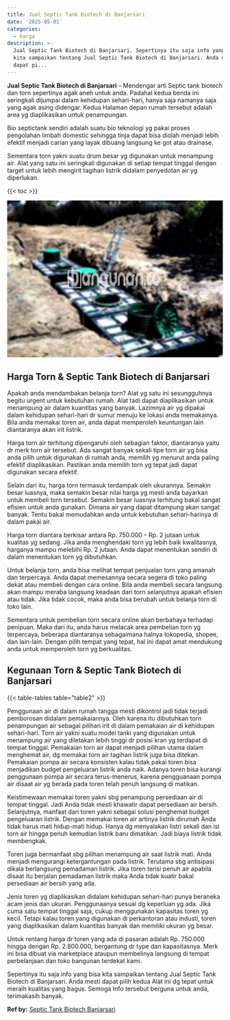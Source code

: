 ```yaml
---
title: Jual Septic Tank Biotech di Banjarsari
date: '2025-05-01'
categories:
  - harga
description: >-
  Jual Septic Tank Biotech di Banjarsari. Sepertinya itu saja info yang bisa
  kita sampaikan tentang Jual Septic Tank Biotech di Banjarsari. Anda mesti
  dapat pi...
---
```


**Jual Septic Tank Biotech di Banjarsari** – Mendengar arti Septic tank biotech dan torn sepertinya agak aneh untuk anda. Padahal kedua benda ini seringkali dijumpai dalam kehidupan sehari-hari, hanya saja namanya saja yang agak asing didengar. Kedua Halaman depan rumah tersebut adalah area yg diaplikasikan untuk penampungan.

Bio septictank sendiri adalah suatu bio teknologi yg pakai proses pengolahan limbah domestic sehingga tinja dapat bisa diolah menjadi lebih efektif menjadi carian yang layak dibuang langsung ke got atau drainase.

Sementara torn yakni suatu drum besar yg digunakan untuk menampung air. Alat yang satu ini seringkali digunakan di setiap tempat tinggal dengan target untuk lebih mengirit tagihan listrik didalam penyedotan air yg diperlukan.

{{< toc >}}

![Jual Septic Tank Biotech di Banjarsari](/images/jual-bio-septictank-42.png)

## Harga Torn & Septic Tank Biotech di Banjarsari

Apakah anda mendambakan belanja torn? Alat yg satu ini sesungguhnya begitu urgent untuk kebutuhan rumah. Alat tadi dapat diaplikasikan untuk menampung air dalam kuantitas yang banyak. Lazimnya air yg dipakai dalam kehidupan sehari-hari dr sumur menuju ke lokasi anda memakainya. Bila anda memakai toren air, anda dapat memperoleh keuntungan lain diantaranya akan irit listrik.

Harga torn air terhitung dipengaruhi oleh sebagian faktor, diantaranya yaitu dr merk torn air tersebut. Ada sangat banyak sekali tipe torn air yg bisa anda pilih untuk digunakan di rumah anda, memilih yg menurut anda paling efektif diaplikasikan. Pastikan anda memilih torn yg tepat jadi dapat digunakan secara efektif.

Selain dari itu, harga torn termasuk terdampak oleh ukurannya. Semakin besar luasnya, maka semakin besar nilai harga yg mesti anda bayarkan untuk membeli torn tersebut. Semakin besar luasnya terhitung bakal sangat efisien untuk anda gunakan. Dimana air yang dapat ditampung akan sangat banyak. Tentu bakal memudahkan anda untuk kebutuhan sehari-harinya di dalam pakai air.

Harga torn diantara berkisar antara Rp. 750.000 – Rp. 2 jutaan untuk kualitas yg sedang. Jika anda menghendaki torn yg lebih baik kwalitasnya, harganya mampu melebihi Rp. 2 jutaan. Anda dapat menentukan sendiri di dalam menentukan torn yg dibutuhkan.

Untuk belanja torn, anda bisa melihat tempat penjualan torn yang amanah dan terpercaya. Anda dapat memesannya secara segera di toko paling dekat atau membeli dengan cara online. Bila anda membeli secara langsung akan mampu meraba langsung keadaan dari torn selanjutnya apakah efisien atau tidak. Jika tidak cocok, maka anda bisa berubah untuk belanja torn di toko lain.

Sementara untuk pembelian torn secara online akan berbahaya terhadap penipuan. Maka dari itu, anda harus melacak area pembelian torn yg terpercaya, beberapa diantaranya sebagaimana halnya tokopedia, shopee, dan lain-lain. Dengan pilih tempat yang tepat, hal ini dapat amat mendukung anda untuk memperoleh torn yg berkualitas.

## Kegunaan Torn & Septic Tank Biotech di Banjarsari

{{< table-tables table="table2" >}}

Penggunaan air di dalam rumah tangga mesti dikontrol jadi tidak terjadi pemborosan didalam pemakaiannya. Oleh karena itu dibutuhkan torn penampungan air sebagai pilihan irit di dalam pemakaian air di kehidupan sehari-hari. Torn air yakni suatu model tanki yang digunakan untuk menampung air yang diletakan lebih tinggi dr posisi kran yg terdapat di tempat tinggal. Pemakaian torn air dapat menjadi pilihan utama dalam menghemat air, dg memakai torn air tagihan listrik juga bisa ditekan. Pemakaian pompa air secara konsisten kalau tidak pakai toren bisa menjadikan budget pengeluaran listrik anda naik. Adanya toren bisa kurangi penggunaan pompa air secara terus-menerus, karena pengguanaan pompa air disaat air yg berada pada toren telah penuh langsung di matikan.

Keistimewaan memakai toren yakni sbg penampung persediaan air di tempat tinggal. Jadi Anda tidak mesti khawatir dapat persediaan air bersih. Selanjutnya, manfaat dari toren yakni sebagai solusi penghemat budget pengeluaran listrik. Dengan memakai toren air artinya listrik dirumah Anda tidak harus mati hidup-mati hidup. Hanya dg menyalakan listri sekali dan isi torn air hingga penuh kemudian listrik baru dimatikan. Jadi biaya listrik tidak membengkak.

Toren juga bermanfaat sbg pilihan menampung air saat listrik mati. Anda menjadi mengurangi ketergantungan pada listrik. Terutama sbg antisipasi dikala berlangsung pemadaman listrik. Jika toren terisi penuh air apabila disaat itu berjalan pemadaman listrik maka Anda tidak kuatir bakal persediaan air bersih yang ada.

Jenis toren yg diaplikasikan didalam kehidupan sehari-hari punya beraneka acam jenis dan ukuran. Penggunaanya sesuai dg keperluan yg ada. Jika cuma satu tempat tinggal saja, cukup menggunakan kapasitas toren yg kecil. Tetapi kalau toren yang digunakan di perkantoran atau industi, toren yang diaplikasikan dalam kuantitas banyak dan memiliki ukuran yg besar.

Untuk rentang harga dr toren yang ada di pasaran adalah Rp. 750.000 hingga dengan Rp. 2.800.000, bergantung dr type dan kapasitasnya. Merk ini bisa dibuat via marketplace ataupun membelinya langsung di tempat perbelanjaan dan toko bangunan terdekat kami.

Sepertinya itu saja info yang bisa kita sampaikan tentang Jual Septic Tank Biotech di Banjarsari. Anda mesti dapat pilih kedua Alat ini dg tepat untuk meraih kualitas yang bagus. Semoga Info tersebut berguna untuk anda, terimakasih banyak.

**Ref by:** [Septic Tank Biotech Banjarsari](https://id.wikipedia.org/wiki/Septic)
